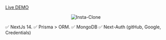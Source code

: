 [Live DEMO](https://blog.rene-huber.eu/posts)


<p align="center">
  <img src="https://raw.githubusercontent.com/rene-huber/final_project/main/OPTY431.png" alt="Insta-Clone">
</p>


✅ NextJs 14.
✅ Prisma > ORM.
✅ MongoDB
✅ Next-Auth (gitHub, Google, Credentials)
